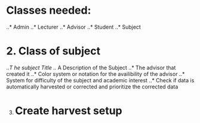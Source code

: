 # Classes needed:
..* Admin
..* Lecturer
..* Advisor
..* Student
..* Subject
# 2. Class of subject
..*T he subject Title
..* A Description of the Subject
..* The advisor that created it
..* Color system or notation for the availibility of the advisor
..* System for difficulty of the subject and academic interest
..* Check if data is automatically harvested or corrected and prioritize the corrected data

3. # Create harvest setup